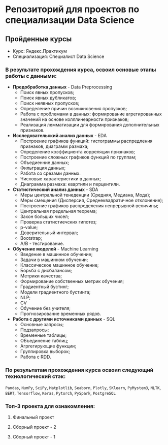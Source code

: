 # Репозиторий для проектов по специализации Data Science

## Пройденные курсы

* Курс: Яндекс.Практикум
* Специализация: Специалист Data Science

### В результате прохождения курса, освоил основые этапы работы с данными:

- **Предобработка данных** -  Data Preprocessing
    * Поиск явных пропусков;
    * Поиск явных дубликатов;
    * Поиск неявных пропусков;
    * Определение причин возникновения пропусков;
    * Работа с проблемами в данных: формирование агрегированных значений на основе колллинеарности признаков;
    * Реализация лемматизации для формирования дополнительных признаков.
- **Исследовательский анализ данных** - EDA
    * Построение графиков функций: гистограммы распредления признаков, диаграмм размаха;
    * Определение коэффициента корреляции признаков;
    * Построение сложных графиков функций по группам;
    * Объедиенние данных;
    * Фильтрация данных;
    * Работа со срезами данных.
    * Числовые характеристики в данных;
    * Диаграмма размаха: квартили и перцентили.
- **Статистический анализ данных** -  SDA
    * Меры центральной тенеденции (Средняя, Медиана, Мода);
    * Меры смещения (Дисперсия, Среднеквадратичное отклонение);
    * Построение графиков распределения непрерывной величины;
    * Центральная предельная теорема;
    * Закон больших чисел;
    * Проверка статистиечских гипотез;
    * p-value;
    * Доверительный интервал;
    * Bootstrap;
    * A/B - тестирование.
- **Обучение моделей** -  Machine Learning
    * Введение в машинное обучение;
    * Задачи в машинном обучении;
    * Классическое машинное обучение;
    * Борьба с дисбалансом;
    * Метрики качества;
    * Формирование собственных метрик обучения;
    * Градиентный бустинг;
    * Модели градиентного бустинга;
    * NLP;
    * CV
    * Обучение без учителя;
    * Прогнозирование временных рядов.
- **Работа с другими источниками данных** -  SQL
    * Основные запросы;
    * Подзапросы;
    * Временные таблицы;
    * ОБъединение таблиц;
    * Агргегирующие функции;
    * Группировка выборок;
    * Работа с RDD.

### По результатам прохождения курса освоил следующий технологический стэк:

`Pandas`, `NumPy`, `SciPy`, `Matplotlib`, `Seaborn`, `Plotly`, `SKlearn`, `PyMystem3`, `NLTK`, `BERT`, `Tensorflow`, `Keras`, `Pytorch`, `PySpark`, `PostgreSQL`

### Топ-3 проекта для ознакомления:

1. Финальный проект

2. Сборный проект - 2

3. Сборный проект - 1 